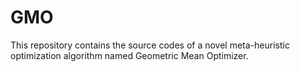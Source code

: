 # GMO
This repository contains the source codes of a novel meta-heuristic optimization algorithm named Geometric Mean Optimizer.
